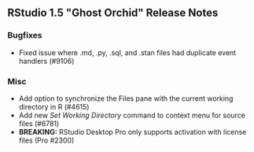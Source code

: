 
## RStudio 1.5 "Ghost Orchid" Release Notes

### Bugfixes

* Fixed issue where .md, .py, .sql, and .stan files had duplicate event handlers (#9106)

### Misc

* Add option to synchronize the Files pane with the current working directory in R (#4615)
* Add new *Set Working Directory* command to context menu for source files (#6781)
* **BREAKING:** RStudio Desktop Pro only supports activation with license files (Pro #2300)

